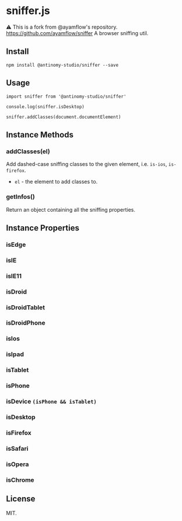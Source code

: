 sniffer.js
===

⚠️ This is a fork from @ayamflow's repository. https://github.com/ayamflow/sniffer
A browser sniffing util.

## Install

```
npm install @antinomy-studio/sniffer --save
```

## Usage

```
import sniffer from '@antinomy-studio/sniffer'

console.log(sniffer.isDesktop)

sniffer.addClasses(document.documentElement)
```

## Instance Methods

### addClasses(el)

Add dashed-case sniffing classes to the given element, i.e. `is-ios`, `is-firefox`.
* `el` - the element to add classes to.


### getInfos()

Return an object containing all the sniffing properties.

## Instance Properties

### isEdge
### isIE
### isIE11

### isDroid
### isDroidTablet
### isDroidPhone

### isIos
### isIpad

### isTablet
### isPhone
### isDevice `(isPhone && isTablet)`

### isDesktop
### isFirefox
### isSafari
### isOpera
### isChrome

## License
MIT.
